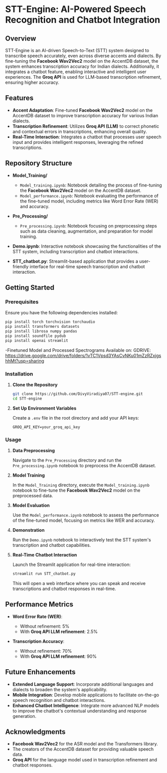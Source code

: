 # STT-Engine: AI-Powered Speech Recognition and Chatbot Integration

## Overview

STT-Engine is an AI-driven Speech-to-Text (STT) system designed to transcribe speech accurately, even across diverse accents and dialects. By fine-tuning the **Facebook Wav2Vec2** model on the AccentDB dataset, the system enhances transcription accuracy for Indian dialects. Additionally, it integrates a chatbot feature, enabling interactive and intelligent user experiences. The **Groq API** is used for LLM-based transcription refinement, ensuring higher accuracy.

## Features

- **Accent Adaptation**: Fine-tuned **Facebook Wav2Vec2** model on the AccentDB dataset to improve transcription accuracy for various Indian dialects.
- **Transcription Refinement**: Utilizes **Groq API (LLM)** to correct phonetic and contextual errors in transcriptions, enhancing overall quality.
- **Real-Time Interaction**: Integrates a chatbot that processes user speech input and provides intelligent responses, leveraging the refined transcriptions.

## Repository Structure

- **Model_Training/**
  - `Model_training.ipynb`: Notebook detailing the process of fine-tuning the **Facebook Wav2Vec2** model on the AccentDB dataset.
  - `Model_performance.ipynb`: Notebook evaluating the performance of the fine-tuned model, including metrics like Word Error Rate (WER) and accuracy.

- **Pre_Processing/**
  - `Pre_processing.ipynb`: Notebook focusing on preprocessing steps such as data cleaning, augmentation, and preparation for model training.

- **Demo.ipynb**: Interactive notebook showcasing the functionalities of the STT system, including transcription and chatbot interactions.

- **STT_chatbot.py**: Streamlit-based application that provides a user-friendly interface for real-time speech transcription and chatbot interaction.

## Getting Started

### Prerequisites

Ensure you have the following dependencies installed:

```bash
pip install torch torchvision torchaudio
pip install transformers datasets
pip install librosa numpy pandas
pip install soundfile pydub
pip install openai streamlit
```

-Finetuned Model and Processed Spectrograms Available on:
    GDRIVE: https://drive.google.com/drive/folders/1vTC1Vpsd3YAsCvNKu01mZzRZxjgshhMt?usp=sharing

### Installation

1. **Clone the Repository**

   ```bash
   git clone https://github.com/DivyViradiya07/STT-engine.git
   cd STT-engine
   ```

2. **Set Up Environment Variables**

   Create a `.env` file in the root directory and add your API keys:

   ```env
   GROQ_API_KEY=your_groq_api_key
   ```

### Usage

1. **Data Preprocessing**

   Navigate to the `Pre_Processing` directory and run the `Pre_processing.ipynb` notebook to preprocess the AccentDB dataset.

2. **Model Training**

   In the `Model_Training` directory, execute the `Model_training.ipynb` notebook to fine-tune the **Facebook Wav2Vec2** model on the preprocessed data.

3. **Model Evaluation**

   Use the `Model_performance.ipynb` notebook to assess the performance of the fine-tuned model, focusing on metrics like WER and accuracy.

4. **Demonstration**

   Run the `Demo.ipynb` notebook to interactively test the STT system's transcription and chatbot capabilities.

5. **Real-Time Chatbot Interaction**

   Launch the Streamlit application for real-time interaction:

   ```bash
   streamlit run STT_chatbot.py
   ```

   This will open a web interface where you can speak and receive transcriptions and chatbot responses in real-time.

## Performance Metrics

- **Word Error Rate (WER)**:
  - Without refinement: 5%
  - With **Groq API LLM refinement**: 2.5%

- **Transcription Accuracy**:
  - Without refinement: 70%
  - With **Groq API LLM refinement**: 90%

## Future Enhancements

- **Extended Language Support**: Incorporate additional languages and dialects to broaden the system's applicability.
- **Mobile Integration**: Develop mobile applications to facilitate on-the-go speech recognition and chatbot interactions.
- **Enhanced Chatbot Intelligence**: Integrate more advanced NLP models to improve the chatbot's contextual understanding and response generation.

## Acknowledgments

- **Facebook Wav2Vec2** for the ASR model and the Transformers library.
- The creators of the AccentDB dataset for providing valuable speech data.
- **Groq API** for the language model used in transcription refinement and chatbot responses.

